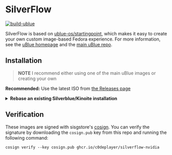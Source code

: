 # SilverFlow

[![build-ublue](https://github.com/C0dePlayer/silverflow/actions/workflows/build.yml/badge.svg)](https://github.com/C0dePlayer/silverflow/actions/workflows/build.yml)

SilverFlow is based on [ublue-os/startingpoint](https://github.com/ublue-os/startingpoint), which makes it easy to create your own custom image-based Fedora experience. For more information, see the [uBlue homepage](https://universal-blue.org/) and the [main uBlue repo](https://github.com/ublue-os/main/).

## Installation

> **NOTE**
> I recommend either using one of the main uBlue images or creating your own

**Recommended:** Use the latest ISO from [the Releases page](https://github.com/C0dePlayer/silverflow/releases)

<details>
  <summary><b>Rebase an existing Silverblue/Kinoite installation</b></summary>

  1. Rebase to the unsigned image to install the proper signing keys and policies:
     
     ```
     sudo rpm-ostree rebase ostree-unverified-registry:ghcr.io/c0deplayer/silverflow-nvidia:latest
     ```
      - This repository builds date tags as well, so if you want to rebase to a particular day's build:
        
        ```
        sudo rpm-ostree rebase ostree-unverified-registry:ghcr.io/c0deplayer/silverflow-nvidia:20231005
        ```
  2. Reboot to complete the rebase:
     
      ```
      systemctl reboot
      ```
      
  3. After first boot, the first time that [ublue-update](https://github.com/ublue-os/ublue-update) runs it will automatically rebase you onto the signed image.
</details>

## Verification

These images are signed with sisgstore's [cosign](https://docs.sigstore.dev/cosign/overview/). You can verify the signature by downloading the `cosign.pub` key from this repo and running the following command:

    cosign verify --key cosign.pub ghcr.io/c0deplayer/silverflow-nvidia
